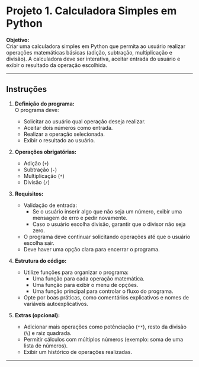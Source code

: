 # Projeto 1. Calculadora Simples em Python  

**Objetivo:**  
Criar uma calculadora simples em Python que permita ao usuário realizar operações matemáticas básicas (adição, subtração, multiplicação e divisão). A calculadora deve ser interativa, aceitar entrada do usuário e exibir o resultado da operação escolhida.

---

## Instruções  

1. **Definição do programa:**  
   O programa deve:
   - Solicitar ao usuário qual operação deseja realizar.
   - Aceitar dois números como entrada.
   - Realizar a operação selecionada.
   - Exibir o resultado ao usuário.

2. **Operações obrigatórias:**  
   - Adição (`+`)
   - Subtração (`-`)
   - Multiplicação (`*`)
   - Divisão (`/`)

3. **Requisitos:**  
   - Validação de entrada:
     - Se o usuário inserir algo que não seja um número, exibir uma mensagem de erro e pedir novamente.
     - Caso o usuário escolha divisão, garantir que o divisor não seja zero.
   - O programa deve continuar solicitando operações até que o usuário escolha sair.
   - Deve haver uma opção clara para encerrar o programa.

4. **Estrutura do código:**  
   - Utilize funções para organizar o programa:
     - Uma função para cada operação matemática.
     - Uma função para exibir o menu de opções.
     - Uma função principal para controlar o fluxo do programa.
   - Opte por boas práticas, como comentários explicativos e nomes de variáveis autoexplicativos.

5. **Extras (opcional):**  
   - Adicionar mais operações como potênciação (`**`), resto da divisão (`%`) e raiz quadrada.
   - Permitir cálculos com múltiplos números (exemplo: soma de uma lista de números).
   - Exibir um histórico de operações realizadas.  

---
